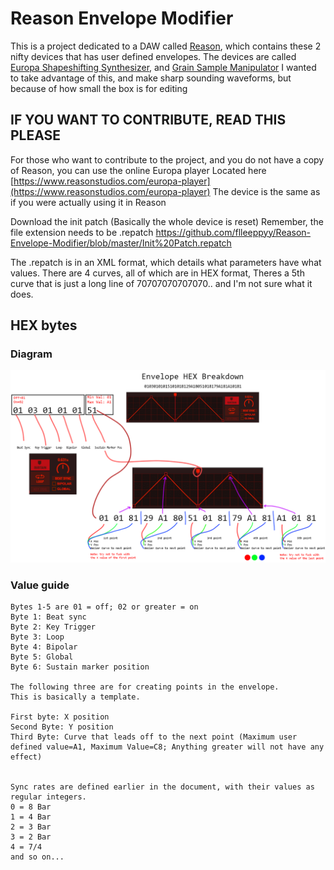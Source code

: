 # Reason Envelope Modifier

This is a project dedicated to a DAW called [Reason](https://reasonstudios.com), which contains these 2 nifty devices that has user defined envelopes.
The devices are called [Europa Shapeshifting Synthesizer](https://www.reasonstudios.com/en/reason/instruments/europa), and [Grain Sample Manipulator](https://www.reasonstudios.com/en/reason/instruments/grain)
I wanted to take advantage of this, and make sharp sounding waveforms, but because of how small the box is for editing 


## IF YOU WANT TO CONTRIBUTE, READ THIS PLEASE
For those who want to contribute to the project, and you do not have a copy of Reason, you can use the online Europa player
Located here [https://www.reasonstudios.com/europa-player](https://www.reasonstudios.com/europa-player)
The device is the same as if you were actually using it in Reason

Download the init patch (Basically the whole device is reset)
Remember, the file extension needs to be .repatch
https://github.com/flleeppyy/Reason-Envelope-Modifier/blob/master/Init%20Patch.repatch

The .repatch is in an XML format, which details what parameters have what values.
There are 4 curves, all of which are in HEX format,
Theres a 5th curve that is just a long line of 70707070707070.. and I'm not sure what it does.

## HEX bytes

### Diagram

![Diagram that is very shit](https://raw.githubusercontent.com/flleeppyy/Reason-Envelope-Modifier/master/shittyfuckingdiagram.png)

### Value guide

```
Bytes 1-5 are 01 = off; 02 or greater = on
Byte 1: Beat sync
Byte 2: Key Trigger
Byte 3: Loop
Byte 4: Bipolar
Byte 5: Global
Byte 6: Sustain marker position

The following three are for creating points in the envelope.
This is basically a template.

First byte: X position
Second Byte: Y position
Third Byte: Curve that leads off to the next point (Maximum user defined value=A1, Maximum Value=C8; Anything greater will not have any effect)


Sync rates are defined earlier in the document, with their values as regular integers.
0 = 8 Bar
1 = 4 Bar
2 = 3 Bar
3 = 2 Bar
4 = 7/4
and so on...

```